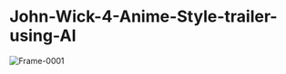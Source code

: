 # John-Wick-4-Anime-Style-trailer-using-AI
![Frame-0001](https://user-images.githubusercontent.com/90443032/227094639-1f49e2a6-1d95-499c-bd71-399a64c4b47e.png)
